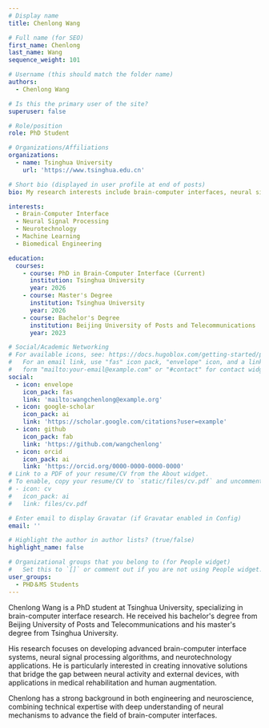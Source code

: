 ```yaml
---
# Display name
title: Chenlong Wang

# Full name (for SEO)
first_name: Chenlong
last_name: Wang
sequence_weight: 101

# Username (this should match the folder name)
authors:
  - Chenlong Wang

# Is this the primary user of the site?
superuser: false

# Role/position
role: PhD Student

# Organizations/Affiliations
organizations:
  - name: Tsinghua University
    url: 'https://www.tsinghua.edu.cn'

# Short bio (displayed in user profile at end of posts)
bio: My research interests include brain-computer interfaces, neural signal processing, and neurotechnology.

interests:
  - Brain-Computer Interface
  - Neural Signal Processing
  - Neurotechnology
  - Machine Learning
  - Biomedical Engineering

education:
  courses:
    - course: PhD in Brain-Computer Interface (Current)
      institution: Tsinghua University
      year: 2026
    - course: Master's Degree
      institution: Tsinghua University
      year: 2026
    - course: Bachelor's Degree
      institution: Beijing University of Posts and Telecommunications
      year: 2023

# Social/Academic Networking
# For available icons, see: https://docs.hugoblox.com/getting-started/page-builder/#icons
#   For an email link, use "fas" icon pack, "envelope" icon, and a link in the
#   form "mailto:your-email@example.com" or "#contact" for contact widget.
social:
  - icon: envelope
    icon_pack: fas
    link: 'mailto:wangchenlong@example.org'
  - icon: google-scholar
    icon_pack: ai
    link: 'https://scholar.google.com/citations?user=example'
  - icon: github
    icon_pack: fab
    link: 'https://github.com/wangchenlong'
  - icon: orcid
    icon_pack: ai
    link: 'https://orcid.org/0000-0000-0000-0000'
# Link to a PDF of your resume/CV from the About widget.
# To enable, copy your resume/CV to `static/files/cv.pdf` and uncomment the lines below.
# - icon: cv
#   icon_pack: ai
#   link: files/cv.pdf

# Enter email to display Gravatar (if Gravatar enabled in Config)
email: ''

# Highlight the author in author lists? (true/false)
highlight_name: false

# Organizational groups that you belong to (for People widget)
#   Set this to `[]` or comment out if you are not using People widget.
user_groups:
  - PHD＆MS Students
---
```


Chenlong Wang is a PhD student at Tsinghua University, specializing in brain-computer interface research. He received his bachelor's degree from Beijing University of Posts and Telecommunications and his master's degree from Tsinghua University.

His research focuses on developing advanced brain-computer interface systems, neural signal processing algorithms, and neurotechnology applications. He is particularly interested in creating innovative solutions that bridge the gap between neural activity and external devices, with applications in medical rehabilitation and human augmentation.

Chenlong has a strong background in both engineering and neuroscience, combining technical expertise with deep understanding of neural mechanisms to advance the field of brain-computer interfaces.